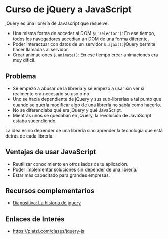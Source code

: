 # Curso de jQuery a JavaScript

jQuery es una librería de Javascript que resuelve:
* Una misma forma de acceder al DOM `$('selector')`: En ese tiempo, todos los navegadores accedian an DOM de una forma diferente.
* Poder interactuar con datos de un servidor `$.ajax()`: jQuery permite hacer llamadas al servidor.
* Crear animaciones `$.animate()`: En ese tiempo crear animaciones era muy dificil. 

## Problema

* Se empezó a abusar de la librería y se empezó a usar sin ver si realmente era necesario su uso o no.
* Uno se hacía dependiente de jQuery y sus sub-librerías a tal punto que cuando se quería modificar algo de una librería no sabía como hacerlo. 
* No se diferenciaba qué era jQuery y qué JavaScript.
* Mientras unos se quedaban en jQuery, la revolución de JavaScript estaba sucendiendo.

La idea es no depender de una librería sino aprender la tecnología que está detrás de cada librería. 

## Ventajas de usar JavaScript

* Reutilizar conocimiento en otros lados de tu aplicación.
* Poder implementar soluciones sin depender de una librería.
* Estar más capacitado para grandes empresas.

## Recursos complementarios
* [Diapositiva: La historia de jquery](docs/la-historia-de-jquery.pdf)

## Enlaces de Interés
* https://platzi.com/clases/jquery-js
